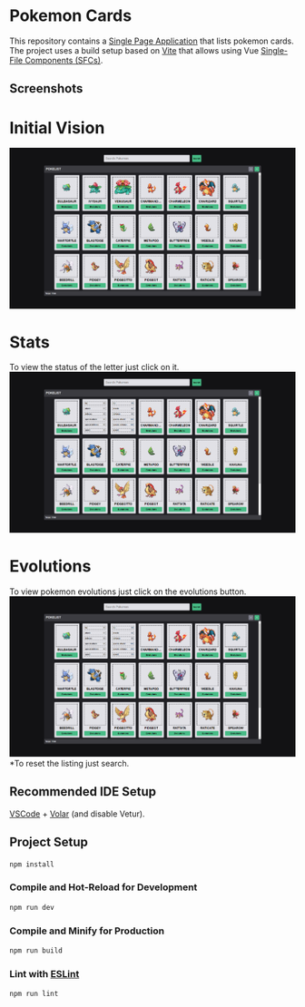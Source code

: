 # Pokemon Cards

This repository contains a [Single Page Application](https://vuejs.org/guide/extras/ways-of-using-vue.html#single-page-application-spa) that lists pokemon cards.
The project uses a build setup based on [Vite](https://vitejs.dev/) that allows using Vue [Single-File Components (SFCs)](https://vuejs.org/guide/scaling-up/sfc.html).
## Screenshots

# Initial Vision
![logo](./public/screenshot-initial.png)
# Stats
To view the status of the letter just click on it.
![logo](./public/screenshot-stats.png)
# Evolutions
To view pokemon evolutions just click on the evolutions button.
![logo](./public/screenshot-stats.png)
*To reset the listing just search.
## Recommended IDE Setup

[VSCode](https://code.visualstudio.com/) + [Volar](https://marketplace.visualstudio.com/items?itemName=Vue.volar) (and disable Vetur).

## Project Setup

```sh
npm install
```

### Compile and Hot-Reload for Development

```sh
npm run dev
```

### Compile and Minify for Production

```sh
npm run build
```

### Lint with [ESLint](https://eslint.org/)

```sh
npm run lint
```

